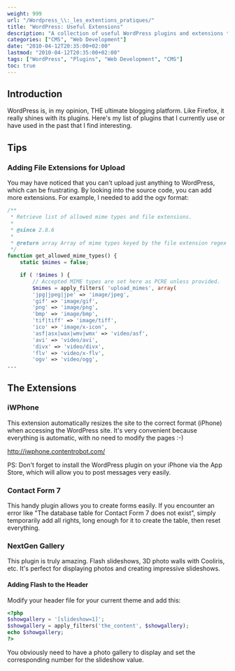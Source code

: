 ```yaml
---
weight: 999
url: "/Wordpress_\\:_les_extentions_pratiques/"
title: "WordPress: Useful Extensions"
description: "A collection of useful WordPress plugins and extensions that can enhance your website's functionality."
categories: ["CMS", "Web Development"]
date: "2010-04-12T20:35:00+02:00"
lastmod: "2010-04-12T20:35:00+02:00"
tags: ["WordPress", "Plugins", "Web Development", "CMS"]
toc: true
---
```


## Introduction

WordPress is, in my opinion, THE ultimate blogging platform. Like Firefox, it really shines with its plugins. Here's my list of plugins that I currently use or have used in the past that I find interesting.

## Tips

### Adding File Extensions for Upload

You may have noticed that you can't upload just anything to WordPress, which can be frustrating. By looking into the source code, you can add more extensions. For example, I needed to add the ogv format:

```php
/**
 * Retrieve list of allowed mime types and file extensions.
 *
 * @since 2.8.6
 *
 * @return array Array of mime types keyed by the file extension regex corresponding to those types.
 */
function get_allowed_mime_types() {
    static $mimes = false;

    if ( !$mimes ) {
        // Accepted MIME types are set here as PCRE unless provided.
        $mimes = apply_filters( 'upload_mimes', array(
        'jpg|jpeg|jpe' => 'image/jpeg',
        'gif' => 'image/gif',
        'png' => 'image/png',
        'bmp' => 'image/bmp',
        'tif|tiff' => 'image/tiff',
        'ico' => 'image/x-icon',
        'asf|asx|wax|wmv|wmx' => 'video/asf',
        'avi' => 'video/avi',
        'divx' => 'video/divx',
        'flv' => 'video/x-flv',
        'ogv' => 'video/ogg',
...
```

## The Extensions

### iWPhone

This extension automatically resizes the site to the correct format (iPhone) when accessing the WordPress site. It's very convenient because everything is automatic, with no need to modify the pages :-)

http://iwphone.contentrobot.com/

PS: Don't forget to install the WordPress plugin on your iPhone via the App Store, which will allow you to post messages very easily.

### Contact Form 7

This handy plugin allows you to create forms easily. If you encounter an error like "The database table for Contact Form 7 does not exist", simply temporarily add all rights, long enough for it to create the table, then reset everything.

### NextGen Gallery

This plugin is truly amazing. Flash slideshows, 3D photo walls with Cooliris, etc. It's perfect for displaying photos and creating impressive slideshows.

#### Adding Flash to the Header

Modify your header file for your current theme and add this:

```php
<?php
$showgallery = '[slideshow=1]';
$showgallery = apply_filters('the_content', $showgallery);
echo $showgallery;
?>
```

You obviously need to have a photo gallery to display and set the corresponding number for the slideshow value.
